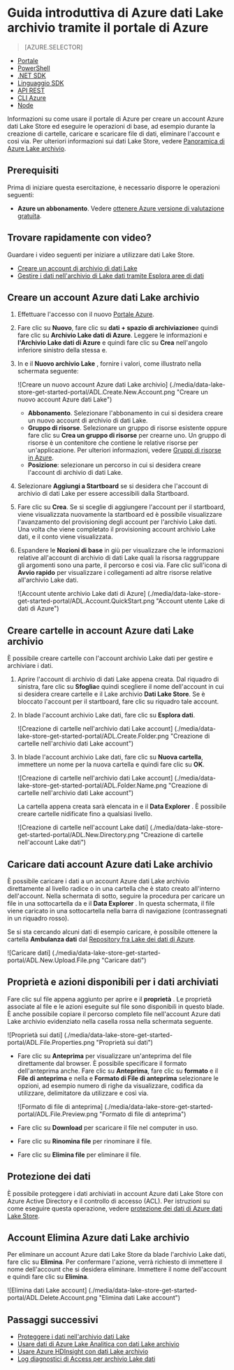 <properties 
   pageTitle="Guida introduttiva a archivio dati Lake | Azure" 
   description="Utilizzare il portale per creare un account di archivio di dati Lake ed eseguire operazioni di base nell'archivio dati Lake" 
   services="data-lake-store" 
   documentationCenter="" 
   authors="nitinme" 
   manager="jhubbard" 
   editor="cgronlun"/>
 
<tags
   ms.service="data-lake-store"
   ms.devlang="na"
   ms.topic="hero-article"
   ms.tgt_pltfrm="na"
   ms.workload="big-data" 
   ms.date="09/13/2016"
   ms.author="nitinme"/>

# <a name="get-started-with-azure-data-lake-store-using-the-azure-portal"></a>Guida introduttiva di Azure dati Lake archivio tramite il portale di Azure

> [AZURE.SELECTOR]
- [Portale](data-lake-store-get-started-portal.md)
- [PowerShell](data-lake-store-get-started-powershell.md)
- [.NET SDK](data-lake-store-get-started-net-sdk.md)
- [Linguaggio SDK](data-lake-store-get-started-java-sdk.md)
- [API REST](data-lake-store-get-started-rest-api.md)
- [CLI Azure](data-lake-store-get-started-cli.md)
- [Node](data-lake-store-manage-use-nodejs.md)

Informazioni su come usare il portale di Azure per creare un account Azure dati Lake Store ed eseguire le operazioni di base, ad esempio durante la creazione di cartelle, caricare e scaricare file di dati, eliminare l'account e così via. Per ulteriori informazioni sui dati Lake Store, vedere [Panoramica di Azure Lake archivio](data-lake-store-overview.md).

## <a name="prerequisites"></a>Prerequisiti

Prima di iniziare questa esercitazione, è necessario disporre le operazioni seguenti:

- **Azure un abbonamento**. Vedere [ottenere Azure versione di valutazione gratuita](https://azure.microsoft.com/pricing/free-trial/).

## <a name="do-you-learn-fast-with-videos"></a>Trovare rapidamente con video?

Guardare i video seguenti per iniziare a utilizzare dati Lake Store.

* [Creare un account di archivio di dati Lake](https://mix.office.com/watch/1k1cycy4l4gen)
* [Gestire i dati nell'archivio di Lake dati tramite Esplora aree di dati](https://mix.office.com/watch/icletrxrh6pc)

## <a name="create-an-azure-data-lake-store-account"></a>Creare un account Azure dati Lake archivio

1. Effettuare l'accesso con il nuovo [Portale Azure](https://portal.azure.com).

2. Fare clic su **Nuovo**, fare clic su **dati + spazio di archiviazione**e quindi fare clic su **Archivio Lake dati di Azure**. Leggere le informazioni e **l'Archivio Lake dati di Azure** e quindi fare clic su **Crea** nell'angolo inferiore sinistro della stessa e.

3. In e il **Nuovo archivio Lake** , fornire i valori, come illustrato nella schermata seguente:

    ![Creare un nuovo account Azure dati Lake archivio] (./media/data-lake-store-get-started-portal/ADL.Create.New.Account.png "Creare un nuovo account Azure dati Lake")

    - **Abbonamento**. Selezionare l'abbonamento in cui si desidera creare un nuovo account di archivio di dati Lake.
    - **Gruppo di risorse**. Selezionare un gruppo di risorse esistente oppure fare clic su **Crea un gruppo di risorse** per crearne uno. Un gruppo di risorse è un contenitore che contiene le relative risorse per un'applicazione. Per ulteriori informazioni, vedere [Gruppi di risorse in Azure](azure-resource-manager/resource-group-overview.md#resource-groups).
    - **Posizione**: selezionare un percorso in cui si desidera creare l'account di archivio di dati Lake.

4. Selezionare **Aggiungi a Startboard** se si desidera che l'account di archivio di dati Lake per essere accessibili dalla Startboard.

5. Fare clic su **Crea**. Se si sceglie di aggiungere l'account per il startboard, viene visualizzata nuovamente la startboard ed è possibile visualizzare l'avanzamento del provisioning degli account per l'archivio Lake dati. Una volta che viene completato il provisioning account archivio Lake dati, e il conto viene visualizzata.

6. Espandere le **Nozioni di base** in giù per visualizzare che le informazioni relative all'account di archivio di dati Lake quali la risorsa raggruppare gli argomenti sono una parte, il percorso e così via. Fare clic sull'icona di **Avvio rapido** per visualizzare i collegamenti ad altre risorse relative all'archivio Lake dati.

    ![Account utente archivio Lake dati di Azure] (./media/data-lake-store-get-started-portal/ADL.Account.QuickStart.png "Account utente Lake di dati di Azure")

## <a name="createfolder"></a>Creare cartelle in account Azure dati Lake archivio

È possibile creare cartelle con l'account archivio Lake dati per gestire e archiviare i dati.

1. Aprire l'account di archivio di dati Lake appena creata. Dal riquadro di sinistra, fare clic su **Sfoglia**e quindi scegliere il nome dell'account in cui si desidera creare cartelle e il Lake archivio **Dati Lake Store**. Se è bloccato l'account per il startboard, fare clic su riquadro tale account.

2. In blade l'account archivio Lake dati, fare clic su **Esplora dati**.

    ![Creazione di cartelle nell'archivio dati Lake account] (./media/data-lake-store-get-started-portal/ADL.Create.Folder.png "Creazione di cartelle nell'archivio dati Lake account")

3. In blade l'account archivio Lake dati, fare clic su **Nuova cartella**, immettere un nome per la nuova cartella e quindi fare clic su **OK**.
    
    ![Creazione di cartelle nell'archivio dati Lake account] (./media/data-lake-store-get-started-portal/ADL.Folder.Name.png "Creazione di cartelle nell'archivio dati Lake account")
    
    La cartella appena creata sarà elencata in e il **Data Explorer** . È possibile creare cartelle nidificate fino a qualsiasi livello.

    ![Creazione di cartelle nell'account Lake dati] (./media/data-lake-store-get-started-portal/ADL.New.Directory.png "Creazione di cartelle nell'account Lake dati")


## <a name="uploaddata"></a>Caricare dati account Azure dati Lake archivio

È possibile caricare i dati a un account Azure dati Lake archivio direttamente al livello radice o in una cartella che è stato creato all'interno dell'account. Nella schermata di sotto, seguire la procedura per caricare un file in una sottocartella da e il **Data Explorer** . In questa schermata, il file viene caricato in una sottocartella nella barra di navigazione (contrassegnati in un riquadro rosso).

Se si sta cercando alcuni dati di esempio caricare, è possibile ottenere la cartella **Ambulanza dati** dal [Repository fra Lake dei dati di Azure](https://github.com/MicrosoftBigData/usql/tree/master/Examples/Samples/Data/AmbulanceData).

![Caricare dati] (./media/data-lake-store-get-started-portal/ADL.New.Upload.File.png "Caricare dati")


## <a name="properties"></a>Proprietà e azioni disponibili per i dati archiviati

Fare clic sul file appena aggiunto per aprire e il **proprietà** . Le proprietà associate al file e le azioni eseguite sul file sono disponibili in questo blade. È anche possibile copiare il percorso completo file nell'account Azure dati Lake archivio evidenziato nella casella rossa nella schermata seguente.

![Proprietà sui dati] (./media/data-lake-store-get-started-portal/ADL.File.Properties.png "Proprietà sui dati")

* Fare clic su **Anteprima** per visualizzare un'anteprima del file direttamente dal browser. È possibile specificare il formato dell'anteprima anche. Fare clic su **Anteprima**, fare clic su **formato** e il **File di anteprima** e nella e **Formato di File di anteprima** selezionare le opzioni, ad esempio numero di righe da visualizzare, codifica da utilizzare, delimitatore da utilizzare e così via.

  ![Formato di file di anteprima] (./media/data-lake-store-get-started-portal/ADL.File.Preview.png "Formato di file di anteprima")

* Fare clic su **Download** per scaricare il file nel computer in uso.

* Fare clic su **Rinomina file** per rinominare il file.

* Fare clic su **Elimina file** per eliminare il file.


## <a name="secure-your-data"></a>Protezione dei dati

È possibile proteggere i dati archiviati in account Azure dati Lake Store con Azure Active Directory e il controllo di accesso (ACL). Per istruzioni su come eseguire questa operazione, vedere [protezione dei dati di Azure dati Lake Store](data-lake-store-secure-data.md).


## <a name="delete-azure-data-lake-store-account"></a>Account Elimina Azure dati Lake archivio

Per eliminare un account Azure dati Lake Store da blade l'archivio Lake dati, fare clic su **Elimina**. Per confermare l'azione, verrà richiesto di immettere il nome dell'account che si desidera eliminare. Immettere il nome dell'account e quindi fare clic su **Elimina**.

![Elimina dati Lake account] (./media/data-lake-store-get-started-portal/ADL.Delete.Account.png "Elimina dati Lake account")


## <a name="next-steps"></a>Passaggi successivi

- [Proteggere i dati nell'archivio dati Lake](data-lake-store-secure-data.md)
- [Usare dati di Azure Lake Analitica con dati Lake archivio](../data-lake-analytics/data-lake-analytics-get-started-portal.md)
- [Usare Azure HDInsight con dati Lake archivio](data-lake-store-hdinsight-hadoop-use-portal.md)
- [Log diagnostici di Access per archivio Lake dati](data-lake-store-diagnostic-logs.md)
